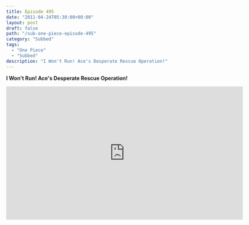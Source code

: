 ```yaml
---
title: Episode 495
date: "2011-04-24T05:30:00+00:00"
layout: post
draft: false
path: "/sub-one-piece-episode-495"
category: "Subbed"
tags:
  - "One Piece"
  - "Subbed"
description: "I Won't Run! Ace's Desperate Rescue Operation!"
---
```


**I Won't Run! Ace's Desperate Rescue Operation!**

<iframe width="640" height="360" src="https://www.rapidvideo.com/e/G6FRPF04DA" frameborder="0" marginwidth=0 marginheight=0 scrolling=no allowfullscreen></iframe>

